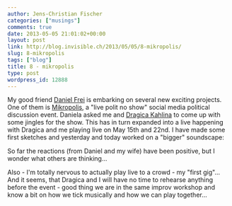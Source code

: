 ```yaml
---
author: Jens-Christian Fischer
categories: ["musings"]
comments: true
date: 2013-05-05 21:01:02+00:00
layout: post
link: http://blog.invisible.ch/2013/05/05/8-mikropolis/
slug: 8-mikropolis
tags: ["blog"]
title: 8 - mikropolis
type: post
wordpress_id: 12888
---
```


My good friend [Daniel Frei](http://danielfrei.ch/) is embarking on several new exciting projects. One of them is [Mikropolis](http://mikropolis.ch), a "live polit no show" social media political discussion event. Daniela asked me and [Dragica Kahlina](http://kahlina.com/) to come up with some jingles for the show. This has in turn expanded into a live happening with Dragica and me playing live on May 15th and 22nd. I have made some first sketches and yesterday and today worked on a "bigger" soundscape:



So far the reactions (from Daniel and my wife) have been positive, but I wonder what others are thinking...

Also - I'm totally nervous to actually play live to a crowd - my "first gig"... And it seems, that Dragica and I will have no time to rehearse anything before the event - good thing we are in the same improv workshop and know a bit on how we tick musically and how we can play together...
